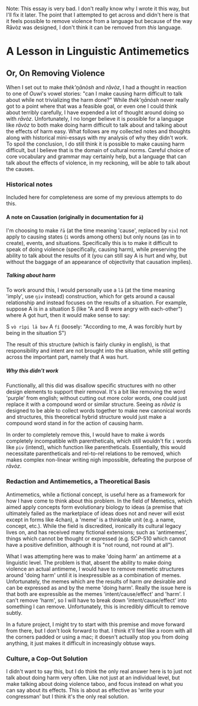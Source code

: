 Note: This essay is very bad. I don't really know why I wrote it this way, but I'll fix it later. The point that I attempted to get across and didn't here is that it feels possible to remove violence from a language but because of the way Rāvòz was designed, I don't think it can be removed from *this* language.


# A Lesson in Linguistic Antimemetics
## Or, On Removing Violence

When I set out to make *thék'ŋānòsh* and *rāvòz*, I had a thought in reaction to one of *Ouwi*'s vowel stories: "can I make causing harm difficult to talk about while not trivializing the harm done?" While *thék'ŋānòsh* never really got to a point where that was a feasible goal, or even one I could think about terribly carefully, I have expended a lot of thought around doing so with *rāvòz*. Unfortunately, I no longer believe it is possible for a language like *rāvòz* to both make doing harm difficult to talk about and talking about the effects of harm easy. What follows are my collected notes and thoughts along with historical mini-essays with my analysis of why they didn't work. To spoil the conclusion, I do still think it is possible to make causing harm difficult, but I believe that is the domain of cultural norms. Careful choice of core vocabulary and grammar may certainly help, but a language that can talk about the effects of violence, in my reckoning, will be able to talk about the causes.

### Historical notes
Included here for completeness are some of my previous attempts to do this.
#### A note on Causation (originally in documentation for `ā`)
I'm choosing to make `řā` (at the time meaning 'cause', replaced by `niv`) not apply to causing states (`í` words among others) but only nouns (as in to create), events, and situations. Specifically this is to make it difficult to speak of doing violence (specifically, causing harm), while preserving the ability to talk about the results of it (you can still say A is hurt and why, but without the baggage of an appearance of objectivity that causation implies).
##### Talking about harm
To work around this, I would personally use a `lā` (at the time meaning 'imply', use `ŋiv` instead) construction, which for gets around a causal relationship and instead focuses on the results of a situation. For example, suppose A is in a situation S (like "A and B were angry with each-other") where A got hurt, then it would make sense to say:

S `vò rìpi lā bav` A `fí`
(loosely: "According to me, A was forcibly hurt by being in the situation S")

The result of this structure (which is fairly clunky in english), is that responsibility and intent are not brought into the situation, while still getting across the important part, namely that A was hurt.
##### Why this didn't work
Functionally, all this did was disallow specific structures with no other design elements to support their removal. It's a bit like removing the word 'purple' from english; without cutting out more color words, one could just replace it with a compound word or similar structure. Seeing as *rāvòz* is designed to be able to collect words together to make new canonical words and structures, this theoretical hybrid structure would just make a compound word stand in for the action of causing harm.

In order to completely remove this, I would have to make `ā` words completely incompatible with parentheticals, which still wouldn't fix `i` words like `piv` (intend), which function like parentheticals. Essentially, this would necessitate parentheticals and rel-to-rel relations to be removed, which makes complex non-linear writing nigh impossible, defeating the purpose of *rāvòz*.

### Redaction and Antimemetics, a Theoretical Basis
Antimemetics, while a fictional concept, is useful here as a framework for how I have come to think about this problem. In the field of Memetics, which aimed apply concepts form evolutionary biology to ideas (a premise that ultimately failed as the marketplace of ideas does not and never will exist except in forms like 4chan), a 'meme' is a thinkable unit (e.g. a name, concept, etc.). While the field is discredited, ironically its cultural legacy lives on, and has received many fictional extensions; such as 'antimemes', things which cannot be thought or expressed (e.g. SCP-510 which cannot have a positive definition, although it is "not round, not round at all").

What I was attempting here was to make 'doing harm' an antimeme at a linguistic level. The problem is that, absent the ability to make doing violence an actual antimeme, I would have  to remove memetic structures around 'doing harm' until it is inexpressible as a combination of memes. Unfortunately, the memes which are the results of harm *are* desirable and can be expressed as and by the meme 'doing harm'. Really the issue here is that both are expressible as the memes 'intent/cause/effect' and 'harm'. I can't remove 'harm', so I will have to break down 'intent/cause/effect' into something I can remove. Unfortunately, this is incredibly difficult to remove subtly.

In a future project, I might try to start with this premise and move forward from there, but I don't look forward to that. I think it'll feel like a room with all the corners padded or using a mac; it doesn't actually stop you from doing anything, it just makes it difficult in increasingly obtuse ways.

### Culture, a Cop-Out Solution
I didn't want to say this, but I do think the only real answer here is to just not talk about doing harm very often. Like not just at an individual level, but make talking about doing violence taboo, and focus instead on what you can say about its effects. This is about as effective as 'write your congressman' but I think it's the only real solution.